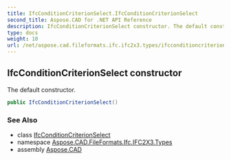 ```yaml
---
title: IfcConditionCriterionSelect.IfcConditionCriterionSelect
second_title: Aspose.CAD for .NET API Reference
description: IfcConditionCriterionSelect constructor. The default constructor
type: docs
weight: 10
url: /net/aspose.cad.fileformats.ifc.ifc2x3.types/ifcconditioncriterionselect/ifcconditioncriterionselect/
---
```

## IfcConditionCriterionSelect constructor

The default constructor.

```csharp
public IfcConditionCriterionSelect()
```

### See Also

* class [IfcConditionCriterionSelect](../)
* namespace [Aspose.CAD.FileFormats.Ifc.IFC2X3.Types](../../ifcconditioncriterionselect/)
* assembly [Aspose.CAD](../../../)


